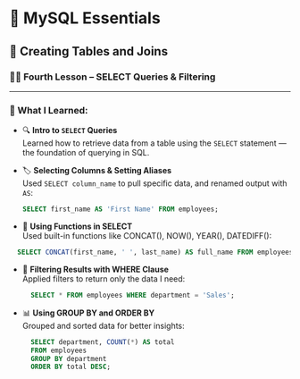 # 🐬 MySQL Essentials  
## 📘 Creating Tables and Joins  
### 🧑‍🎓 Fourth Lesson – SELECT Queries & Filtering

---

### 🧠 What I Learned:

- 🔍 **Intro to `SELECT` Queries**  
  Learned how to retrieve data from a table using the `SELECT` statement — the foundation of querying in SQL.

- 🏷️ **Selecting Columns & Setting Aliases**  
  Used `SELECT column_name` to pull specific data, and renamed output with `AS`:
  ```sql
  SELECT first_name AS 'First Name' FROM employees;
  ```
-  🔢 **Using Functions in SELECT**  
Used built-in functions like CONCAT(), NOW(), YEAR(), DATEDIFF():
  ```sql
    SELECT CONCAT(first_name, ' ', last_name) AS full_name FROM employees;
  ```

- 🔎 **Filtering Results with WHERE Clause**  
Applied filters to return only the data I need:
  ```sql
    SELECT * FROM employees WHERE department = 'Sales';
  ```

- 📊 **Using GROUP BY and ORDER BY**  
Grouped and sorted data for better insights:
  ```sql
    SELECT department, COUNT(*) AS total
    FROM employees
    GROUP BY department
    ORDER BY total DESC;
  ```





